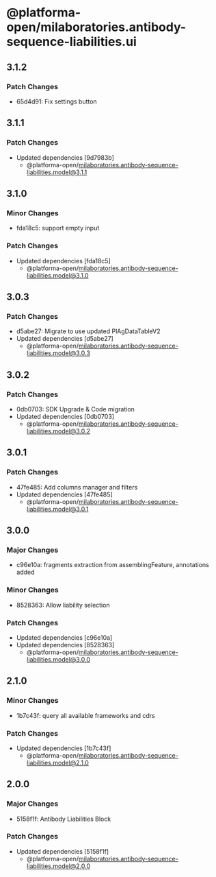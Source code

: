 # @platforma-open/milaboratories.antibody-sequence-liabilities.ui

## 3.1.2

### Patch Changes

- 65d4d91: Fix settings button

## 3.1.1

### Patch Changes

- Updated dependencies [9d7983b]
  - @platforma-open/milaboratories.antibody-sequence-liabilities.model@3.1.1

## 3.1.0

### Minor Changes

- fda18c5: support empty input

### Patch Changes

- Updated dependencies [fda18c5]
  - @platforma-open/milaboratories.antibody-sequence-liabilities.model@3.1.0

## 3.0.3

### Patch Changes

- d5abe27: Migrate to use updated PlAgDataTableV2
- Updated dependencies [d5abe27]
  - @platforma-open/milaboratories.antibody-sequence-liabilities.model@3.0.3

## 3.0.2

### Patch Changes

- 0db0703: SDK Upgrade & Code migration
- Updated dependencies [0db0703]
  - @platforma-open/milaboratories.antibody-sequence-liabilities.model@3.0.2

## 3.0.1

### Patch Changes

- 47fe485: Add columns manager and filters
- Updated dependencies [47fe485]
  - @platforma-open/milaboratories.antibody-sequence-liabilities.model@3.0.1

## 3.0.0

### Major Changes

- c96e10a: fragments extraction from assemblingFeature, annotations added

### Minor Changes

- 8528363: Allow liability selection

### Patch Changes

- Updated dependencies [c96e10a]
- Updated dependencies [8528363]
  - @platforma-open/milaboratories.antibody-sequence-liabilities.model@3.0.0

## 2.1.0

### Minor Changes

- 1b7c43f: query all available frameworks and cdrs

### Patch Changes

- Updated dependencies [1b7c43f]
  - @platforma-open/milaboratories.antibody-sequence-liabilities.model@2.1.0

## 2.0.0

### Major Changes

- 5158f1f: Antibody Liabilities Block

### Patch Changes

- Updated dependencies [5158f1f]
  - @platforma-open/milaboratories.antibody-sequence-liabilities.model@2.0.0
